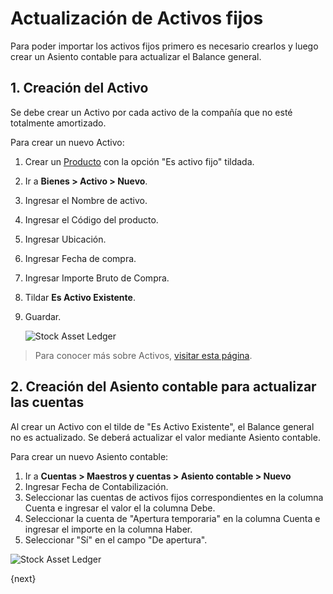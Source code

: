 <!-- add-breadcrumbs -->
# Actualización de Activos fijos

Para poder importar los activos fijos primero es necesario crearlos y luego crear un Asiento contable para actualizar el Balance general.

## 1. Creación del Activo

Se debe crear un Activo por cada activo de la compañía que no esté totalmente amortizado.

Para crear un nuevo Activo:

1. Crear un [Producto](/docs/user/manual/en/stock/item) con la opción "Es activo fijo" tildada.
1. Ir a **Bienes > Activo > Nuevo**.
1. Ingresar el Nombre de activo.
1. Ingresar el Código del producto.
1. Ingresar Ubicación.
1. Ingresar Fecha de compra.
1. Ingresar Importe Bruto de Compra.
1. Tildar **Es Activo Existente**.
1. Guardar.

    <img class="screenshot" alt="Stock Asset Ledger" src="{{docs_base_url}}/assets/img/accounts/asset_opening_balance.png">

> Para conocer más sobre Activos, [visitar esta página](/docs/user/manual/en/asset/asset).

## 2. Creación del Asiento contable para actualizar las cuentas

Al crear un Activo con el tilde de "Es Activo Existente", el Balance general no es actualizado. Se deberá actualizar el valor mediante Asiento contable.

Para crear un nuevo Asiento contable:

1. Ir a **Cuentas > Maestros y cuentas > Asiento contable > Nuevo**
1. Ingresar Fecha de Contabilización.
1. Seleccionar las cuentas de activos fijos correspondientes en la columna Cuenta e ingresar el valor el la columna Debe.
1. Seleccionar la cuenta de "Apertura temporaria" en la columna Cuenta e ingresar el importe en la columna Haber.
1. Seleccionar "Sí" en el campo "De apertura".

<img class="screenshot" alt="Stock Asset Ledger" src="{{docs_base_url}}/assets/img/accounts/journal_entry_for_fixed_asset_opening_balance.png">

{next}
